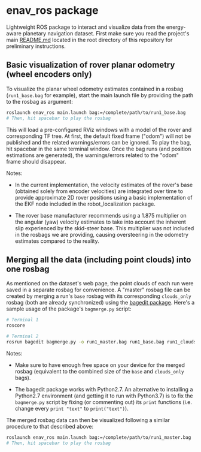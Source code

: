 # enav_ros package

Lightweight ROS package to interact and visualize data from the energy-aware planetary navigation dataset. First make sure you read the project's main [README.md](https://github.com/utiasSTARS/enav-planetary-dataset/blob/master/README.md) located in the root directory of this repository for preliminary instructions.

## Basic visualization of rover planar odometry (wheel encoders only)

To visualize the planar wheel odometry estimates contained in a rosbag (`run1_base.bag` for example), start the main launch file by providing the path to the rosbag as argument:

```sh
roslaunch enav_ros main.launch bag:=/complete/path/to/run1_base.bag
# Then, hit spacebar to play the rosbag
```

This will load a pre-configured RViz windows with a model of the rover and corresponding TF tree. At first, the default fixed frame ("odom") will not be published and the related warnings/errors can be ignored. To play the bag, hit spacebar in the same terminal window. Once the bag runs (and position estimations are generated), the warnings/errors related to the "odom" frame should disappear.

Notes:

- In the current implementation, the velocity estimates of the rover's base (obtained solely from encoder velocities) are integrated over time to provide approximate 2D rover positions using a basic implementation of the EKF node included in the robot_localization package.

- The rover base manufacturer recommends using a 1.875 multiplier on the angular (yaw) velocity estimates to take into account the inherent slip experienced by the skid-steer base. This multiplier was not included in the rosbags we are providing, causing oversteering in the odometry estimates compared to the reality.

## Merging all the data (including point clouds) into one rosbag

As mentioned on the dataset's web page, the point clouds of each run were saved in a separate rosbag for convenience. A "master" rosbag file can be created by merging a run's `base` rosbag with its corresponding `clouds_only` rosbag (both are already synchronized) using the [bagedit package](https://github.com/MHarbi/bagedit). Here's a sample usage of the package's `bagmerge.py` script:

```sh
# Terminal 1
roscore

# Terminal 2
rosrun bagedit bagmerge.py -o run1_master.bag run1_base.bag run1_clouds_only.bag
```

Notes:

- Make sure to have enough free space on your device for the merged rosbag (equivalent to the combined size of the `base` and `clouds_only` bags).

- The bagedit package works with Python2.7. An alternative to installing a Python2.7 environment (and getting it to run with Python3.7) is to fix the `bagmerge.py` script by fixing (or commenting out) its `print` functions (i.e. change every `print "text"` to `print("text")`).

The merged rosbag data can then be visualized following a similar procedure to that described above:

```sh
roslaunch enav_ros main.launch bag:=/complete/path/to/run1_master.bag
# Then, hit spacebar to play the rosbag
```
